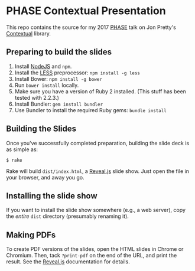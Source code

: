 # PHASE Contextual Presentation

This repo contains the source for my 2017 [PHASE](https://www.scala-phase.org)
talk on Jon Pretty's [Contextual](http://co.ntextu.al/) library.

## Preparing to build the slides

1. Install [NodeJS][] and `npm`.
2. Install the [LESS][] preprocessor: `npm install -g less`
3. Install Bower: `npm install -g bower`
4. Run `bower install` locally.
5. Make sure you have a version of Ruby 2 installed. (This stuff has been
   tested with 2.2.3.)
6. Install Bundler: `gem install bundler`
7. Use Bundler to install the required Ruby gems: `bundle install`

## Building the Slides

Once you've successfully completed preparation, building the slide deck
is as simple as:

    $ rake

Rake will build `dist/index.html`, a [Reveal.js][] slide show. Just
open the file in your browser, and away you go.

## Installing the slide show

If you want to install the slide show somewhere (e.g., a web server), copy
the _entire_ `dist` directory (presumably renaming it).

## Making PDFs

To create PDF versions of the slides, open the HTML slides in Chrome or
Chromium. Then, tack `?print-pdf` on the end of the URL, and print the result.
See the [Reveal.js][] documentation for details.

[Ruby]: http://www.ruby-lang.org/
[Rake]: http://rake.rubyforge.org/
[Bundler]: http://gembundler.com/
[LESS]: http://lesscss.org/
[Reveal.js]: https://github.com/hakimel/reveal.js
[NodeJS]: http://nodejs.org
[PHASE]: http://scala-phase.org
[Northeast Scala Symposium]: http://www.nescala.org
